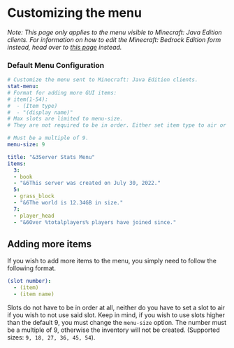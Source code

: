 # Customizing the menu

*Note: This page only applies to the menu visible to Minecraft: Java Edition clients. For information on how to edit the Minecraft: Bedrock Edition form instead, head over to [this page](https://7man7lmyt.github.io/CustomStats/configuring/bedrock-form) instead.*


### Default Menu Configuration
```yaml
# Customize the menu sent to Minecraft: Java Edition clients.
stat-menu:
# Format for adding more GUI items:
# item(1-54):
#  - (Item type)
#  - "(display name)"
# Max slots are limited to menu-size.
# They are not required to be in order. Either set item type to air or don't set an item in the slot to leave blank.

# Must be a multiple of 9.
menu-size: 9

title: "&3Server Stats Menu"
items:
  3:
  - book
  - "&6This server was created on July 30, 2022."
  5:
  - grass_block
  - "&6The world is 12.34GB in size."
  7:
  - player_head
  - "&6Over %totalplayers% players have joined since."
```

## Adding more items
If you wish to add more items to the menu, you simply need to follow the following format.
```yaml
(slot number):
  - (item)
  - (item name)
```
Slots do not have to be in order at all, neither do you have to set a slot to air if you wish to not use said slot. Keep in mind, if you wish to use slots higher than the default 9, you must change the `menu-size` option. The number must be a multiple of 9, otherwise the inventory will not be created.
(Supported sizes: `9, 18, 27, 36, 45, 54`).